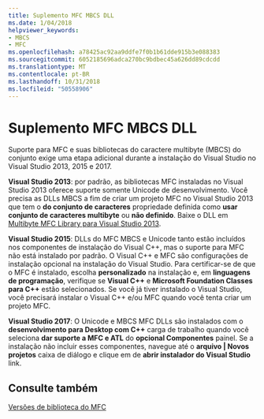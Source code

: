 ```yaml
---
title: Suplemento MFC MBCS DLL
ms.date: 1/04/2018
helpviewer_keywords:
- MBCS
- MFC
ms.openlocfilehash: a78425ac92aa9ddfe7f0b1b61dde915b3e088383
ms.sourcegitcommit: 6052185696adca270bc9bdbec45a626dd89cdcdd
ms.translationtype: MT
ms.contentlocale: pt-BR
ms.lasthandoff: 10/31/2018
ms.locfileid: "50558906"
---
```

# <a name="mfc-mbcs-dll-add-on"></a>Suplemento MFC MBCS DLL

Suporte para MFC e suas bibliotecas do caractere multibyte (MBCS) do conjunto exige uma etapa adicional durante a instalação do Visual Studio no Visual Studio 2013, 2015 e 2017.

**Visual Studio 2013**: por padrão, as bibliotecas MFC instaladas no Visual Studio 2013 oferece suporte somente Unicode de desenvolvimento. Você precisa as DLLs MBCS a fim de criar um projeto MFC no Visual Studio 2013 que tem o **do conjunto de caracteres** propriedade definida como **usar conjunto de caracteres multibyte** ou **não definido**. Baixe o DLL em [Multibyte MFC Library para Visual Studio 2013](https://www.microsoft.com/download/details.aspx?id=40770).

**Visual Studio 2015**: DLLs do MFC MBCS e Unicode tanto estão incluídos nos componentes de instalação do Visual C++, mas o suporte para MFC não está instalado por padrão. O Visual C++ e MFC são configurações de instalação opcional na instalação do Visual Studio. Para certificar-se de que o MFC é instalado, escolha **personalizado** na instalação e, em **linguagens de programação**, verifique se **Visual C++** e **Microsoft Foundation Classes para C++** estão selecionados. Se você já tiver instalado o Visual Studio, você precisará instalar o Visual C++ e/ou MFC quando você tenta criar um projeto MFC.

**Visual Studio 2017**: O Unicode e MBCS MFC DLLs são instalados com o **desenvolvimento para Desktop com C++** carga de trabalho quando você seleciona **dar suporte a MFC e ATL** do **opcional Componentes** painel. Se a instalação não incluir esses componentes, navegue até o **arquivo | Novos projetos** caixa de diálogo e clique em de **abrir instalador do Visual Studio** link.

## <a name="see-also"></a>Consulte também

[Versões de biblioteca do MFC](../mfc/mfc-library-versions.md)

